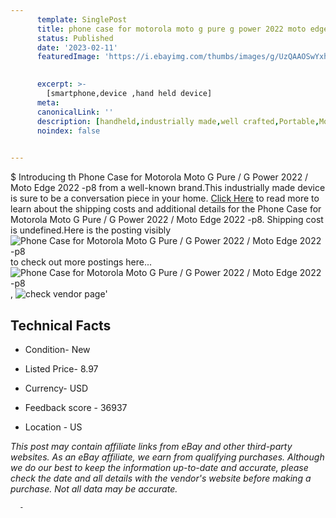 ```yaml
---
      template: SinglePost
      title: phone case for motorola moto g pure g power 2022 moto edge 2022 p8
      status: Published
      date: '2023-02-11'
      featuredImage: 'https://i.ebayimg.com/thumbs/images/g/UzQAAOSwYxhi28L5/s-l225.jpg'
       

      excerpt: >-
        [smartphone,device ,hand held device]
      meta:
      canonicalLink: ''
      description: [handheld,industrially made,well crafted,Portable,Mobile,Compact,Convenient,Lightweight,Maneuverable,Man-portable,Miniature,Carriable,Hand-held,Light,Holdable,Transportable,Mobile device,Pocket-sized,On-the-go,Wireless,Cordless,Compact size,Convenient size, smartphone,device ,hand held device]
      noindex: false
      

---
```

$
      Introducing th Phone Case for Motorola Moto G Pure / G Power 2022 / Moto Edge 2022 -p8 from a well-known brand.This industrially made device  is sure to be a conversation piece in your home. [Click Here](https://www.ebay.com/itm/374186513709?hash=item571f41152d%3Ag%3AUzQAAOSwYxhi28L5&mkevt=1&mkcid=1&mkrid=711-53200-19255-0&campid=%253CePNCampaignId%253E&customid=%253CreferenceId%253E&toolid=10049) to read more to learn about the shipping costs and additional details for the Phone Case for Motorola Moto G Pure / G Power 2022 / Moto Edge 2022 -p8. Shipping cost is undefined.Here is the posting visibly ![Phone Case for Motorola Moto G Pure / G Power 2022 / Moto Edge 2022 -p8](https://i.ebayimg.com/thumbs/images/g/UzQAAOSwYxhi28L5/s-l225.jpg) to check out more postings here... ![Phone Case for Motorola Moto G Pure / G Power 2022 / Moto Edge 2022 -p8](https://i.ebayimg.com/images/g/UzQAAOSwYxhi28L5/s-l1200.jpg), ![check vendor page](https://origin-galleryplus.ebayimg.com/ws/web/374186513709_2_0_1/225x225.jpg,https://origin-galleryplus.ebayimg.com/ws/web/374186513709_3_0_1/225x225.jpg)'

      

 ## Technical Facts 



     
      

 - Condition- New 


      

 - Listed Price- 8.97 


      

 - Currency- USD 


      

 - Feedback score - 36937 


      

 - Location - US 


      
      

 *_This post may contain affiliate links from eBay and other third-party websites. As an eBay affiliate, we earn from qualifying purchases. Although we do our best to keep the information up-to-date and accurate, please check the date and all details with the vendor's website before making a purchase. Not all data may be accurate._*




      -
